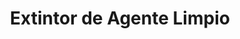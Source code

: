 ---
title: "Extintor de Agente Limpio"
description: "Extintor Ecológico para Incendios Específicos"
line: "Línea de control de incendios"
main:
  id: 102 # Cambiado a 102 para distinguirlo del extintor de polvo
  content: |
    Presentamos nuestro **Extintor de Agente Limpio** – la solución avanzada para tu seguridad contra el fuego. Este equipo confiable es parte de nuestra completa **Línea de Control de Incendios** e incluye características clave, meticulosamente seleccionadas para afrontar fuegos sin dejar residuos, ideal para ambientes sensibles.

  imgCard: "@/images/products/a-03.avif" 
  imgMain: "@/images/products/a-03.avif" 
  imgAlt: "Extintor de agente limpio sin residuos"
tabs:
  - id: "tabs-with-card-item-1"
    dataTab: "#tabs-with-card-1"
    title: "Descripción"
  - id: "tabs-with-card-item-2"
    dataTab: "#tabs-with-card-2"
    title: "Especificaciones"
  - id: "tabs-with-card-item-3"
    dataTab: "#tabs-with-card-3"
    title: "Usos y Aplicaciones"
longDescription:
  title: "Protección Sin Residuos para Entornos Delicados"
  subTitle: |
    El Extintor de Agente Limpio de nuestra Línea de Control de Incendios ofrece una versatilidad y eficiencia inigualables. Es la elección perfecta para la protección en áreas con equipos electrónicos, archivos valiosos o maquinaria delicada, garantizando una extinción rápida sin daños colaterales.
  btnTitle: "Contacta a ventas para más información"
  btnURL: "#"
descriptionList:
  - title: "Tipos de Fuego"
    subTitle: "Eficaz principalmente contra fuegos de **Tipo B** (líquidos inflamables) y **Tipo C** (equipos eléctricos energizados), sin dejar residuos."
  - title: "Agente Limpio"
    subTitle: "Utiliza agentes como CO2 o agentes halogenados (ej. FM-200, Novec 1230), que no son conductores eléctricos y se evaporan sin dejar rastro."
  - title: "Seguro para Equipos"
    subTitle: "Ideal para proteger computadoras, servidores, equipos médicos, obras de arte y documentos, ya que no causan daños por corrosión o suciedad."
specificationsLeft:
  - title: "Agente Extintor"
    subTitle: "Dióxido de Carbono (CO2) o Agente Halogenado (detallar si es uno específico)."
  - title: "Capacidad"
    subTitle: "Disponible en capacidades de X kg o X lbs (ej. 2.3 kg, 4.5 kg, 6.8 kg, 9 kg), adecuado para diferentes volúmenes de riesgo."
  - title: "Presión de Trabajo"
    subTitle: "Diseñado para operar bajo su presión de vapor, con válvula y manguera difusora para aplicación segura."
  - title: "Certificaciones"
    subTitle: "Cumple con las normativas nacionales e internacionales de seguridad y calidad (ej. NFPA 10, NTC 2885)."
tableData:
  - feature: ["Especificación", "Valor"]
    description:
      - ["Tipo de Agente", "Dióxido de Carbono (CO2) / Agente Halogenado"]
      - ["Capacidad (kg)", "Variable (ej. 2.3, 4.5, 9)"]
      - ["Clase de Fuego", "B, C"]
      - ["Material del Cilindro", "Acero sin costura (alta presión)"]
      - ["Válvula", "Latón cromado con boquilla difusora"]
blueprints:
  first: "@/images/products/a-03.avif"
  second: "@/images/products/a-03.avif" 
---